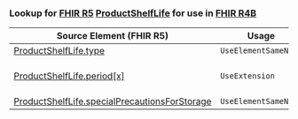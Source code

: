 ### Lookup for [FHIR R5](https://hl7.org/fhir/R5/) [ProductShelfLife](https://hl7.org/fhir/R5/ProductShelfLife.html) for use in [FHIR R4B](https://hl7.org/fhir/R4B/)

| Source Element (FHIR R5) | Usage | Target |
| -------------- | ----- | ------ |
| [ProductShelfLife.type](https://hl7.org/fhir/R5/ProductShelfLife.html#resource) | `UseElementSameName` | [ProductShelfLife.type](https://hl7.org/fhir/R4B/ProductShelfLife.html#resource) |
| [ProductShelfLife.period[x]](https://hl7.org/fhir/R5/ProductShelfLife.html#resource) | `UseExtension` | [http://hl7.org/fhir/5.0/StructureDefinition/extension-ProductShelfLife.period](StructureDefinition-ext-R5-ProductShelfLife.period.html) |
| [ProductShelfLife.specialPrecautionsForStorage](https://hl7.org/fhir/R5/ProductShelfLife.html#resource) | `UseElementSameName` | [ProductShelfLife.specialPrecautionsForStorage](https://hl7.org/fhir/R4B/ProductShelfLife.html#resource) |
